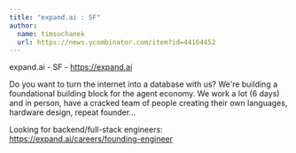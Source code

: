 ```yaml
---
title: "expand.ai : SF"
author:
  name: timsuchanek
  url: https://news.ycombinator.com/item?id=44164452
---
```


<JobNavigation />

expand.ai - SF - <a href="https:&#x2F;&#x2F;expand.ai">https:&#x2F;&#x2F;expand.ai</a>

Do you want to turn the internet into a database with us?
We&#x27;re building a foundational building block for the agent economy.
We work a lot (6 days) and in person, have a cracked team of people creating their own languages, hardware design, repeat founder...

Looking for backend&#x2F;full-stack engineers:
<a href="https:&#x2F;&#x2F;expand.ai&#x2F;careers&#x2F;founding-engineer">https:&#x2F;&#x2F;expand.ai&#x2F;careers&#x2F;founding-engineer</a>
<JobApplication />
